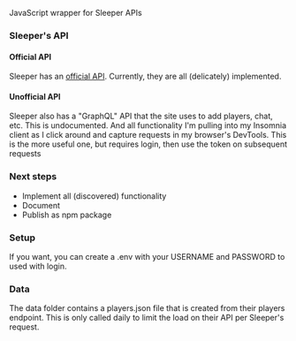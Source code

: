 JavaScript wrapper for Sleeper APIs

### Sleeper's API
#### Official API
Sleeper has an [official API](https://docs.sleeper.app/). Currently, they are all (delicately) implemented. 

#### Unofficial API
Sleeper also has a "GraphQL" API that the site uses to add players, chat, etc.
This is undocumented. And all functionality I'm pulling into my Insomnia client as I click around and capture requests in my browser's DevTools.
This is the more useful one, but requires login, then use the token on subsequent requests

### Next steps
- Implement all (discovered) functionality
- Document
- Publish as npm package

### Setup
If you want, you can create a .env with your USERNAME and PASSWORD to used with login.

### Data
The data folder contains a players.json file that is created from their players endpoint. This is only called daily to limit the load on their API per Sleeper's request.
